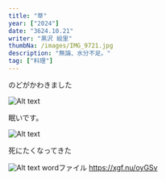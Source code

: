 ```yaml
---
title: "草"
year: ["2024"]
date: "3624.10.21"
writer: "黒沢 絵里"
thumbNa: /images/IMG_9721.jpg
description: "無論、水分不足。"
tag: ["料理"]
---
```



のどがかわきました



![Alt text](/images/IMG_9714.jpg)



眠いです。



![Alt text](/images/IMG_9719.jpg)



死にたくなってきた


![Alt text](/images/履歴書0001.jpg)
wordファイル <https://xgf.nu/oyGSv>